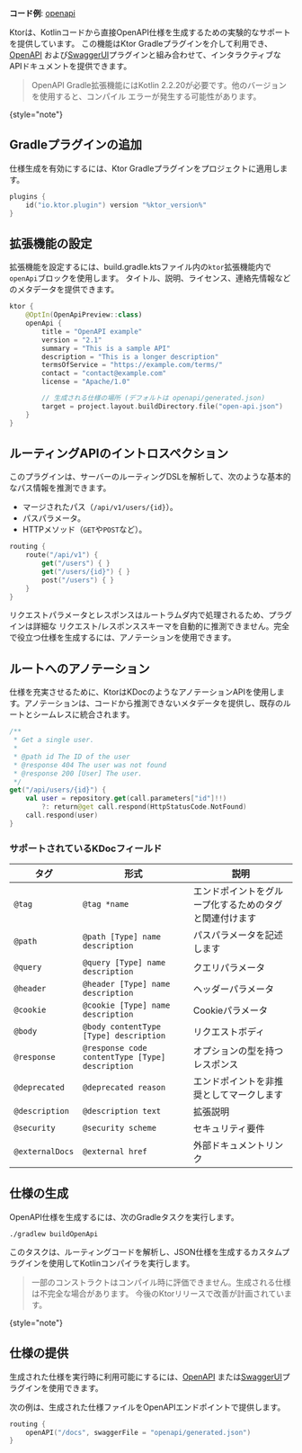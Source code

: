 [//]: # (title: OpenAPI仕様の生成)

<show-structure for="chapter" depth="2"/>
<primary-label ref="experimental"/>
<secondary-label ref="server-feature"/>

<tldr>
<p>
<b>コード例</b>:
<a href="https://github.com/ktorio/ktor-samples/tree/main/openapi">openapi</a>
</p>
</tldr>

Ktorは、Kotlinコードから直接OpenAPI仕様を生成するための実験的なサポートを提供しています。
この機能はKtor Gradleプラグインを介して利用でき、[OpenAPI](server-openapi.md)
および[SwaggerUI](server-swagger-ui.md)プラグインと組み合わせて、インタラクティブなAPIドキュメントを提供できます。

> OpenAPI Gradle拡張機能にはKotlin 2.2.20が必要です。他のバージョンを使用すると、コンパイル
> エラーが発生する可能性があります。
>
{style="note"}

## Gradleプラグインの追加

仕様生成を有効にするには、Ktor Gradleプラグインをプロジェクトに適用します。

```kotlin
plugins {
    id("io.ktor.plugin") version "%ktor_version%"
}
```

## 拡張機能の設定

拡張機能を設定するには、<Path>build.gradle.kts</Path>ファイル内の`ktor`拡張機能内で`openApi`ブロックを使用します。
タイトル、説明、ライセンス、連絡先情報などのメタデータを提供できます。

```kotlin
ktor {
    @OptIn(OpenApiPreview::class)
    openApi {
        title = "OpenAPI example"
        version = "2.1"
        summary = "This is a sample API"
        description = "This is a longer description"
        termsOfService = "https://example.com/terms/"
        contact = "contact@example.com"
        license = "Apache/1.0"

        // 生成される仕様の場所 (デフォルトは openapi/generated.json)
        target = project.layout.buildDirectory.file("open-api.json")
    }
}
```

## ルーティングAPIのイントロスペクション

このプラグインは、サーバーのルーティングDSLを解析して、次のような基本的なパス情報を推測できます。

- マージされたパス（`/api/v1/users/{id}`）。
- パスパラメータ。
- HTTPメソッド（`GET`や`POST`など）。

```kotlin
routing {
    route("/api/v1") {
        get("/users") { }
        get("/users/{id}") { }
        post("/users") { }
    }
}
```

リクエストパラメータとレスポンスはルートラムダ内で処理されるため、プラグインは詳細な
リクエスト/レスポンススキーマを自動的に推測できません。完全で役立つ仕様を生成するには、アノテーションを使用できます。

## ルートへのアノテーション

仕様を充実させるために、KtorはKDocのようなアノテーションAPIを使用します。アノテーションは、コードから推測できないメタデータを提供し、既存のルートとシームレスに統合されます。

```kotlin
/**
 * Get a single user.
 *
 * @path id The ID of the user
 * @response 404 The user was not found
 * @response 200 [User] The user.
 */
get("/api/users/{id}") {
    val user = repository.get(call.parameters["id"]!!)
        ?: return@get call.respond(HttpStatusCode.NotFound)
    call.respond(user)
}

```

### サポートされているKDocフィールド

| タグ            | 形式                                          | 説明                                     |
|---------------|-----------------------------------------------|------------------------------------------|
| `@tag`        | `@tag *name`                                  | エンドポイントをグループ化するためのタグと関連付けます |
| `@path`       | `@path [Type] name description`               | パスパラメータを記述します                    |
| `@query`      | `@query [Type] name description`              | クエリパラメータ                            |
| `@header`     | `@header [Type] name description`             | ヘッダーパラメータ                          |
| `@cookie`     | `@cookie [Type] name description`             | Cookieパラメータ                         |
| `@body`       | `@body contentType [Type] description`        | リクエストボディ                            |
| `@response`   | `@response code contentType [Type] description` | オプションの型を持つレスポンス                |
| `@deprecated` | `@deprecated reason`                          | エンドポイントを非推奨としてマークします       |
| `@description`| `@description text`                           | 拡張説明                                  |
| `@security`   | `@security scheme`                            | セキュリティ要件                           |
| `@externalDocs`| `@external href`                             | 外部ドキュメントリンク                     |

## 仕様の生成

OpenAPI仕様を生成するには、次のGradleタスクを実行します。

```shell
./gradlew buildOpenApi
```

このタスクは、ルーティングコードを解析し、JSON仕様を生成するカスタムプラグインを使用してKotlinコンパイラを実行します。

> 一部のコンストラクトはコンパイル時に評価できません。生成される仕様は不完全な場合があります。
> 今後のKtorリリースで改善が計画されています。
>
{style="note"}

## 仕様の提供

生成された仕様を実行時に利用可能にするには、[OpenAPI](server-openapi.md)
または[SwaggerUI](server-swagger-ui.md)プラグインを使用できます。

次の例は、生成された仕様ファイルをOpenAPIエンドポイントで提供します。

```kotlin
routing {
    openAPI("/docs", swaggerFile = "openapi/generated.json")
}